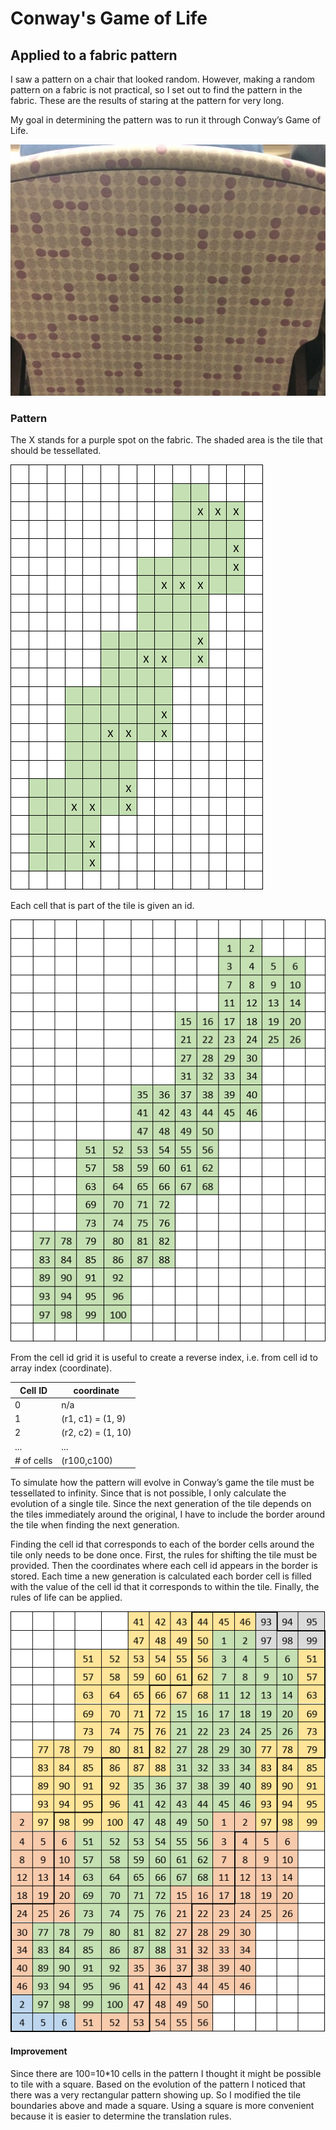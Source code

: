 # Conway's Game of Life
## Applied to a fabric pattern

I saw a pattern on a chair that looked random. However, making a random pattern on a fabric is not practical, so I set out to find the pattern in the fabric. These are the results of staring at the pattern for very long.

My goal in determining the pattern was to run it through Conway’s Game of Life. 

![picture of fabric](docs/fabric.jpg)

### Pattern

The X stands for a purple spot on the fabric. The shaded area is the tile that should be tessellated.

![tile](docs/tile.PNG)

Each cell that is part of the tile is given an id.

![cell id](docs/cellid.PNG)

From the cell id grid it is useful to create a reverse index, i.e. from cell id to array index (coordinate).

|Cell ID |coordinate|
|---|---|
|0|n/a|
|1|(r1, c1) = (1, 9)|
|2|(r2, c2) = (1, 10)|
|...|...|
|# of cells|(r100,c100)|

To simulate how the pattern will evolve in Conway’s game the tile must be tessellated to infinity. Since that is not possible, I only calculate the evolution of a single tile. Since the next generation of the tile depends on the tiles immediately around the original, I have to include the border around the tile when finding the next generation. 

Finding the cell id that corresponds to each of the border cells around the tile only needs to be done once. First, the rules for shifting the tile must be provided. Then the coordinates where each cell id appears in the border is stored. Each time a new generation is calculated each border cell is filled with the value of the cell id that it corresponds to within the tile. Finally, the rules of life can be applied.

![surrounded tile](docs/border.PNG)

#### Improvement

Since there are 100=10*10 cells in the pattern I thought it might be possible to tile with a square. Based on the evolution of the pattern I noticed that there was a very rectangular pattern showing up. So I modified the tile boundaries above and made a square. Using a square is more convenient because it is easier to determine the translation rules. 
